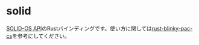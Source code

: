 # solid

[SOLID-OS API][1]のRustバインディングです。使い方に関しては[rust-blinky-pac-cs][2]を参考にしてください。

[1]: http://solid.kmckk.com/doc/skit/current/os/core-service.html
[2]: ../../rust-blinky-pac-cs/rustapp/src/lib.rs
